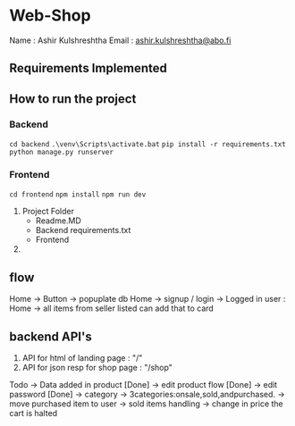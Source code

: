 # Web-Shop
Name : Ashir Kulshreshtha
Email : ashir.kulshreshtha@abo.fi

## Requirements Implemented


## How to run the project 
### Backend
`cd backend`
`.\venv\Scripts\activate.bat`
`pip install -r requirements.txt`
`python manage.py runserver`

### Frontend
`cd frontend`
`npm install`
`npm run dev`


1) Project Folder
    - Readme.MD
    - Backend requirements.txt
    - Frontend
2) 

## flow 
Home -> Button -> popuplate db
Home -> signup / login -> 
Logged in user :
    Home -> all items from seller listed
    can add that to card

## backend API's

1) API for html of landing page : "/"
2) API for json resp for shop page : "/shop"


Todo
-> Data added in product [Done]
-> edit product flow [Done]
-> edit password [Done]
-> category -> 3categories:onsale,sold,andpurchased.
-> move purchased item to user
-> sold items handling
-> change in price the cart is halted